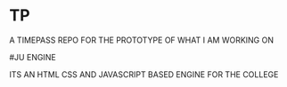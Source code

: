 # TP
A TIMEPASS REPO FOR THE PROTOTYPE OF WHAT I AM WORKING ON


#JU ENGINE

ITS AN HTML CSS AND JAVASCRIPT BASED ENGINE FOR THE COLLEGE 
